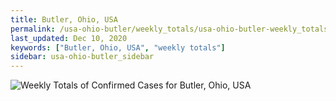 ```yaml
---
title: Butler, Ohio, USA
permalink: /usa-ohio-butler/weekly_totals/usa-ohio-butler-weekly_totals.html
last_updated: Dec 10, 2020
keywords: ["Butler, Ohio, USA", "weekly totals"]
sidebar: usa-ohio-butler_sidebar
---
```


![Weekly Totals of Confirmed Cases for Butler, Ohio, USA](/covid_tracker/images/graphs/usa-ohio-butler-weekly_totals_graph.png)
